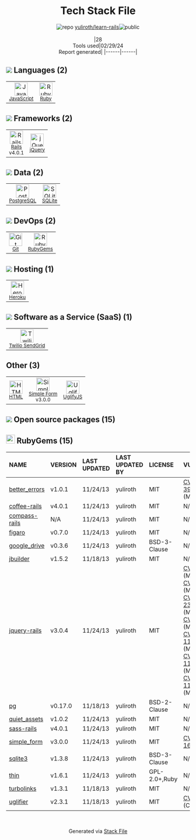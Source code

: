 <!--
&lt;--- Readme.md Snippet without images Start ---&gt;
## Tech Stack
yuliroth/learn-rails is built on the following main stack:

- [JavaScript](https://developer.mozilla.org/en-US/docs/Web/JavaScript) – Languages
- [Ruby](https://www.ruby-lang.org) – Languages
- [Rails](http://rubyonrails.org/) – Frameworks (Full Stack)
- [jQuery](http://jquery.com/) – Javascript UI Libraries
- [PostgreSQL](http://www.postgresql.org/) – Databases
- [SQLite](http://www.sqlite.org/) – Databases
- [Heroku](https://www.heroku.com) – Platform as a Service
- [Twilio SendGrid](http://sendgrid.com) – Transactional Email
- [Simple Form](https://github.com/plataformatec/simple_form) – Web Forms
- [UglifyJS](http://lisperator.net/uglifyjs/) – Javascript Utilities & Libraries

Full tech stack [here](/techstack.md)

&lt;--- Readme.md Snippet without images End ---&gt;

&lt;--- Readme.md Snippet with images Start ---&gt;
## Tech Stack
yuliroth/learn-rails is built on the following main stack:

- <img width='25' height='25' src='https://img.stackshare.io/service/1209/javascript.jpeg' alt='JavaScript'/> [JavaScript](https://developer.mozilla.org/en-US/docs/Web/JavaScript) – Languages
- <img width='25' height='25' src='https://img.stackshare.io/service/989/ruby.png' alt='Ruby'/> [Ruby](https://www.ruby-lang.org) – Languages
- <img width='25' height='25' src='https://img.stackshare.io/service/990/x57_Lorv.png' alt='Rails'/> [Rails](http://rubyonrails.org/) – Frameworks (Full Stack)
- <img width='25' height='25' src='https://img.stackshare.io/service/1021/lxEKmMnB_400x400.jpg' alt='jQuery'/> [jQuery](http://jquery.com/) – Javascript UI Libraries
- <img width='25' height='25' src='https://img.stackshare.io/service/1028/ASOhU5xJ.png' alt='PostgreSQL'/> [PostgreSQL](http://www.postgresql.org/) – Databases
- <img width='25' height='25' src='https://img.stackshare.io/service/1071/sqlite.jpg' alt='SQLite'/> [SQLite](http://www.sqlite.org/) – Databases
- <img width='25' height='25' src='https://img.stackshare.io/service/133/3wgIDj3j.png' alt='Heroku'/> [Heroku](https://www.heroku.com) – Platform as a Service
- <img width='25' height='25' src='https://img.stackshare.io/service/43/kQ_6nwmP.jpg' alt='Twilio SendGrid'/> [Twilio SendGrid](http://sendgrid.com) – Transactional Email
- <img width='25' height='25' src='https://img.stackshare.io/service/4124/simple1.png' alt='Simple Form'/> [Simple Form](https://github.com/plataformatec/simple_form) – Web Forms
- <img width='25' height='25' src='https://img.stackshare.io/service/2203/default_9058af6f02375a99f634f537d727e32df92ac262.png' alt='UglifyJS'/> [UglifyJS](http://lisperator.net/uglifyjs/) – Javascript Utilities & Libraries

Full tech stack [here](/techstack.md)

&lt;--- Readme.md Snippet with images End ---&gt;
-->
<div align="center">

# Tech Stack File
![](https://img.stackshare.io/repo.svg "repo") [yuliroth/learn-rails](https://github.com/yuliroth/learn-rails)![](https://img.stackshare.io/public_badge.svg "public")
<br/><br/>
|28<br/>Tools used|02/29/24 <br/>Report generated|
|------|------|
</div>

## <img src='https://img.stackshare.io/languages.svg'/> Languages (2)
<table><tr>
  <td align='center'>
  <img width='36' height='36' src='https://img.stackshare.io/service/1209/javascript.jpeg' alt='JavaScript'>
  <br>
  <sub><a href="https://developer.mozilla.org/en-US/docs/Web/JavaScript">JavaScript</a></sub>
  <br>
  <sub></sub>
</td>

<td align='center'>
  <img width='36' height='36' src='https://img.stackshare.io/service/989/ruby.png' alt='Ruby'>
  <br>
  <sub><a href="https://www.ruby-lang.org">Ruby</a></sub>
  <br>
  <sub></sub>
</td>

</tr>
</table>

## <img src='https://img.stackshare.io/frameworks.svg'/> Frameworks (2)
<table><tr>
  <td align='center'>
  <img width='36' height='36' src='https://img.stackshare.io/service/990/x57_Lorv.png' alt='Rails'>
  <br>
  <sub><a href="http://rubyonrails.org/">Rails</a></sub>
  <br>
  <sub>v4.0.1</sub>
</td>

<td align='center'>
  <img width='36' height='36' src='https://img.stackshare.io/service/1021/lxEKmMnB_400x400.jpg' alt='jQuery'>
  <br>
  <sub><a href="http://jquery.com/">jQuery</a></sub>
  <br>
  <sub></sub>
</td>

</tr>
</table>

## <img src='https://img.stackshare.io/databases.svg'/> Data (2)
<table><tr>
  <td align='center'>
  <img width='36' height='36' src='https://img.stackshare.io/service/1028/ASOhU5xJ.png' alt='PostgreSQL'>
  <br>
  <sub><a href="http://www.postgresql.org/">PostgreSQL</a></sub>
  <br>
  <sub></sub>
</td>

<td align='center'>
  <img width='36' height='36' src='https://img.stackshare.io/service/1071/sqlite.jpg' alt='SQLite'>
  <br>
  <sub><a href="http://www.sqlite.org/">SQLite</a></sub>
  <br>
  <sub></sub>
</td>

</tr>
</table>

## <img src='https://img.stackshare.io/devops.svg'/> DevOps (2)
<table><tr>
  <td align='center'>
  <img width='36' height='36' src='https://img.stackshare.io/service/1046/git.png' alt='Git'>
  <br>
  <sub><a href="http://git-scm.com/">Git</a></sub>
  <br>
  <sub></sub>
</td>

<td align='center'>
  <img width='36' height='36' src='https://img.stackshare.io/service/12795/5jL6-BA5_400x400.jpeg' alt='RubyGems'>
  <br>
  <sub><a href="https://rubygems.org/">RubyGems</a></sub>
  <br>
  <sub></sub>
</td>

</tr>
</table>

## <img src='https://img.stackshare.io/hosting.svg'/> Hosting (1)
<table><tr>
  <td align='center'>
  <img width='36' height='36' src='https://img.stackshare.io/service/133/3wgIDj3j.png' alt='Heroku'>
  <br>
  <sub><a href="https://www.heroku.com">Heroku</a></sub>
  <br>
  <sub></sub>
</td>

</tr>
</table>

## <img src='https://img.stackshare.io/saas.svg'/> Software as a Service (SaaS) (1)
<table><tr>
  <td align='center'>
  <img width='36' height='36' src='https://img.stackshare.io/service/43/kQ_6nwmP.jpg' alt='Twilio SendGrid'>
  <br>
  <sub><a href="http://sendgrid.com">Twilio SendGrid</a></sub>
  <br>
  <sub></sub>
</td>

</tr>
</table>

## Other (3)
<table><tr>
  <td align='center'>
  <img width='36' height='36' src='https://img.stackshare.io/service/2270/no-img-open-source.png' alt='HTML'>
  <br>
  <sub><a href="http://">HTML</a></sub>
  <br>
  <sub></sub>
</td>

<td align='center'>
  <img width='36' height='36' src='https://img.stackshare.io/service/4124/simple1.png' alt='Simple Form'>
  <br>
  <sub><a href="https://github.com/plataformatec/simple_form">Simple Form</a></sub>
  <br>
  <sub>v3.0.0</sub>
</td>

<td align='center'>
  <img width='36' height='36' src='https://img.stackshare.io/service/2203/default_9058af6f02375a99f634f537d727e32df92ac262.png' alt='UglifyJS'>
  <br>
  <sub><a href="http://lisperator.net/uglifyjs/">UglifyJS</a></sub>
  <br>
  <sub></sub>
</td>

</tr>
</table>


## <img src='https://img.stackshare.io/group.svg' /> Open source packages (15)</h2>

## <img width='24' height='24' src='https://img.stackshare.io/service/12795/5jL6-BA5_400x400.jpeg'/> RubyGems (15)

|NAME|VERSION|LAST UPDATED|LAST UPDATED BY|LICENSE|VULNERABILITIES|
|:------|:------|:------|:------|:------|:------|
|[better_errors](https://rubygems.org/better_errors)|v1.0.1|11/24/13|yuliroth |MIT|[CVE-2021-39197](https://github.com/advisories/GHSA-w3j4-76qw-wwjm) (Moderate)|
|[coffee-rails](https://rubygems.org/coffee-rails)|v4.0.1|11/24/13|yuliroth |MIT|N/A|
|[compass-rails](https://rubygems.org/compass-rails)|N/A|11/24/13|yuliroth |MIT|N/A|
|[figaro](https://rubygems.org/figaro)|v0.7.0|11/24/13|yuliroth |MIT|N/A|
|[google_drive](https://rubygems.org/google_drive)|v0.3.6|11/24/13|yuliroth |BSD-3-Clause|N/A|
|[jbuilder](https://rubygems.org/jbuilder)|v1.5.2|11/18/13|yuliroth |MIT|N/A|
|[jquery-rails](https://rubygems.org/jquery-rails)|v3.0.4|11/24/13|yuliroth |MIT|[CVE-2019-5428](https://github.com/advisories/GHSA-wv67-q8rr-grjp) (Moderate)<br/>[CVE-2015-1840](https://github.com/advisories/GHSA-4whc-pp4x-9pf3) (Moderate)<br/>[CVE-2020-23064](https://github.com/advisories/GHSA-257q-pv89-v3xv) (Moderate)<br/>[CVE-2015-9251](https://github.com/advisories/GHSA-rmxg-73gg-4p98) (Moderate)<br/>[CVE-2019-11358](https://github.com/advisories/GHSA-6c3j-c64m-qhgq) (Moderate)<br/>[CVE-2020-11022](https://github.com/advisories/GHSA-gxr4-xjj5-5px2) (Moderate)<br/>[CVE-2020-11023](https://github.com/advisories/GHSA-jpcq-cgw6-v4j6) (Moderate)|
|[pg](https://rubygems.org/pg)|v0.17.0|11/18/13|yuliroth |BSD-2-Clause|N/A|
|[quiet_assets](https://rubygems.org/quiet_assets)|v1.0.2|11/24/13|yuliroth |MIT|N/A|
|[sass-rails](https://rubygems.org/sass-rails)|v4.0.1|11/24/13|yuliroth |MIT|N/A|
|[simple_form](https://rubygems.org/simple_form)|v3.0.0|11/24/13|yuliroth |MIT|[CVE-2019-16676](https://github.com/advisories/GHSA-r74q-gxcg-73hx) (Critical)|
|[sqlite3](https://rubygems.org/sqlite3)|v1.3.8|11/24/13|yuliroth |BSD-3-Clause|N/A|
|[thin](https://rubygems.org/thin)|v1.6.1|11/24/13|yuliroth |GPL-2.0+,Ruby|N/A|
|[turbolinks](https://rubygems.org/turbolinks)|v1.3.1|11/18/13|yuliroth |MIT|N/A|
|[uglifier](https://rubygems.org/uglifier)|v2.3.1|11/18/13|yuliroth |MIT|[CVE-2015-8857](https://github.com/advisories/GHSA-34r7-q49f-h37c) (Critical)|

<br/>
<div align='center'>

Generated via [Stack File](https://github.com/marketplace/stack-file)
